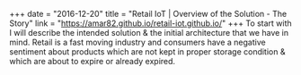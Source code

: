 +++
date = "2016-12-20"
title = "Retail IoT | Overview of the Solution - The Story"
link = "https://amar82.github.io/retail-iot.github.io/"
+++
To start with I will describe the intended solution & the initial architecture that we have in mind. Retail is a fast moving industry and consumers have a negative sentiment about products which are not kept in proper storage condition & which are about to expire or already expired.